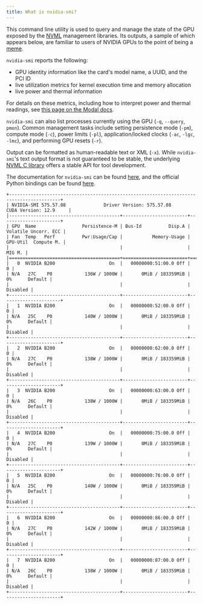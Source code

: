 ```yaml
---
title: What is nvidia-smi?
---
```


This command line utility is used to query and manage the state of the GPU
exposed by the [NVML](/gpu-glossary/host-software/nvml) management libraries.
Its outputs, a sample of which appears below, are familiar to users of NVIDIA
GPUs to the point of being a
[meme](https://x.com/boborado/status/1752724223934578760).

`nvidia-smi` reports the following:

- GPU identity information like the card's model name, a UUID, and the PCI ID
- live utilization metrics for kernel execution time and memory allocation
- live power and thermal information

For details on these metrics, including how to interpret power and thermal
readings, see
[this page on the Modal docs](https://modal.com/docs/guide/gpu-metrics).

`nvidia-smi` can also list processes currently using the GPU (`-q`, `--query`,
`pmon`). Common management tasks include setting persistence mode (`-pm`),
compute mode (`-c`), power limits (`-pl`), application/locked clocks (`-ac`,
`-lgc`, `-lmc`), and performing GPU resets (`-r`).

Output can be formatted as human-readable text or XML (`-x`). While
`nvidia-smi`'s text output format is not guaranteed to be stable, the underlying
[NVML C library](/gpu-glossary/host-software/nvml) offers a stable API for tool
development.

The documentation for `nvidia-smi` can be found
[here](https://docs.nvidia.com/deploy/nvidia-smi/), and the official Python
bindings can be found [here](http://pypi.python.org/pypi/nvidia-ml-py/).

```
+-----------------------------------------------------------------------------------------+
| NVIDIA-SMI 575.57.08              Driver Version: 575.57.08      CUDA Version: 12.9     |
|-----------------------------------------+------------------------+----------------------+
| GPU  Name                 Persistence-M | Bus-Id          Disp.A | Volatile Uncorr. ECC |
| Fan  Temp   Perf          Pwr:Usage/Cap |           Memory-Usage | GPU-Util  Compute M. |
|                                         |                        |               MIG M. |
|=========================================+========================+======================|
|   0  NVIDIA B200                    On  |   00000000:51:00.0 Off |                    0 |
| N/A   27C    P0            136W / 1000W |       0MiB / 183359MiB |      0%      Default |
|                                         |                        |             Disabled |
+-----------------------------------------+------------------------+----------------------+
|   1  NVIDIA B200                    On  |   00000000:52:00.0 Off |                    0 |
| N/A   25C    P0            140W / 1000W |       0MiB / 183359MiB |      0%      Default |
|                                         |                        |             Disabled |
+-----------------------------------------+------------------------+----------------------+
|   2  NVIDIA B200                    On  |   00000000:62:00.0 Off |                    0 |
| N/A   27C    P0            138W / 1000W |       0MiB / 183359MiB |      0%      Default |
|                                         |                        |             Disabled |
+-----------------------------------------+------------------------+----------------------+
|   3  NVIDIA B200                    On  |   00000000:63:00.0 Off |                    0 |
| N/A   26C    P0            138W / 1000W |       0MiB / 183359MiB |      0%      Default |
|                                         |                        |             Disabled |
+-----------------------------------------+------------------------+----------------------+
|   4  NVIDIA B200                    On  |   00000000:75:00.0 Off |                    0 |
| N/A   27C    P0            139W / 1000W |       0MiB / 183359MiB |      0%      Default |
|                                         |                        |             Disabled |
+-----------------------------------------+------------------------+----------------------+
|   5  NVIDIA B200                    On  |   00000000:76:00.0 Off |                    0 |
| N/A   25C    P0            140W / 1000W |       0MiB / 183359MiB |      0%      Default |
|                                         |                        |             Disabled |
+-----------------------------------------+------------------------+----------------------+
|   6  NVIDIA B200                    On  |   00000000:86:00.0 Off |                    0 |
| N/A   27C    P0            142W / 1000W |       0MiB / 183359MiB |      0%      Default |
|                                         |                        |             Disabled |
+-----------------------------------------+------------------------+----------------------+
|   7  NVIDIA B200                    On  |   00000000:87:00.0 Off |                    0 |
| N/A   26C    P0            138W / 1000W |       0MiB / 183359MiB |      0%      Default |
|                                         |                        |             Disabled |
+-----------------------------------------+------------------------+----------------------+
```
